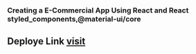 ### Creating a E-Commercial App Using React and React styled_components,@material-ui/core

## Deploye Link [visit](https://github-e-commercial.netlify.app/)
